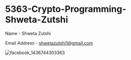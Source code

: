 # 5363-Crypto-Programming-Shweta-Zutshi


Name - Shweta Zutshi

Email Address - shwetazutshi1@gmail.com

![facebook_1436744303363](https://cloud.githubusercontent.com/assets/13262409/8640655/671f6d64-28c5-11e5-9f03-635ae3c29008.jpg)
